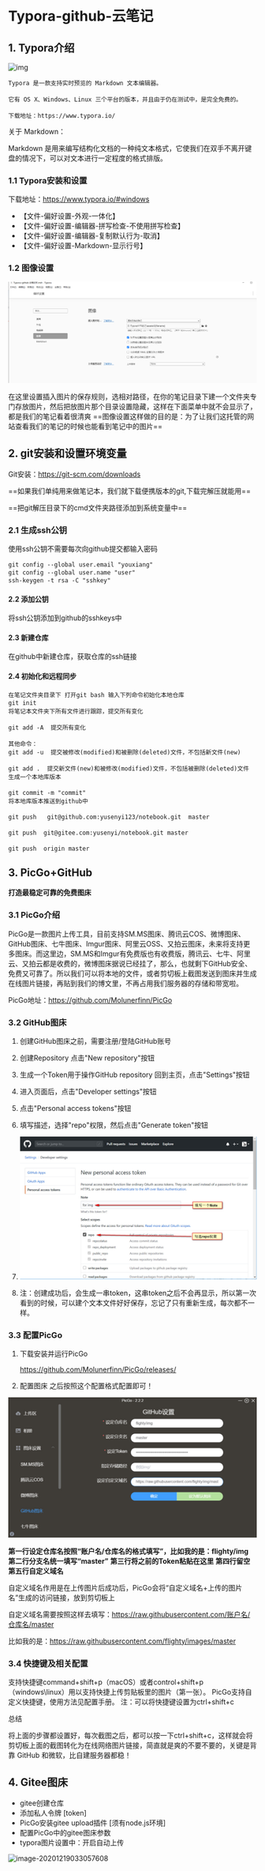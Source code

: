 # Typora-github-云笔记

## 1. Typora介绍

![img](https://www.typora.io/img/windows/screen2.png)

    Typora 是一款支持实时预览的 Markdown 文本编辑器。
    
    它有 OS X、Windows、Linux 三个平台的版本，并且由于仍在测试中，是完全免费的。
    
    下载地址：https://www.typora.io/

关于 Markdown：

Markdown 是用来编写结构化文档的一种纯文本格式，它使我们在双手不离开键盘的情况下，可以对文本进行一定程度的格式排版。

### 1.1 Typora安装和设置

下载地址：https://www.typora.io/#windows

- 【文件-偏好设置-外观-一体化】
- 【文件-偏好设置-编辑器-拼写检查-不使用拼写检查】
- 【文件-偏好设置-编辑器-复制默认行为-取消】
- 【文件-偏好设置-Markdown-显示行号】

### 1.2 图像设置

![image-20200815204132133](https://raw.githubusercontent.com/yusenyi123/pictures1/master/imgs/20200827135505.png)

在这里设置插入图片的保存规则，选相对路径，在你的笔记目录下建一个文件夹专门存放图片，然后把放图片那个目录设置隐藏，这样在下面菜单中就不会显示了，都是我们的笔记看着很清爽
==图像设置这样做的目的是：为了让我们这托管的网站查看我们的笔记的时候也能看到笔记中的图片==



## 2. git安装和设置环境变量

Git安装：https://git-scm.com/downloads

==如果我们单纯用来做笔记本，我们就下载便携版本的git,下载完解压就能用==

==把git解压目录下的cmd文件夹路径添加到系统变量中==

### 2.1 生成ssh公钥

使用ssh公钥不需要每次向github提交都输入密码


```
git config --global user.email "youxiang"
git config --global user.name "user"
ssh-keygen -t rsa -C "sshkey"
```

#### 2.2 添加公钥

将ssh公钥添加到github的sshkeys中

#### 2.3 新建仓库

在github中新建仓库，获取仓库的ssh链接

#### 2.4 初始化和远程同步


```
在笔记文件夹目录下 打开git bash 输入下列命令初始化本地仓库
git init 
将笔记本文件夹下所有文件进行跟踪，提交所有变化

git add -A  提交所有变化

其他命令：
git add -u  提交被修改(modified)和被删除(deleted)文件，不包括新文件(new)

git add .  提交新文件(new)和被修改(modified)文件，不包括被删除(deleted)文件
生成一个本地库版本

git commit -m "commit"
将本地库版本推送到github中

git push   git@github.com:yusenyi123/notebook.git  master

git push  git@gitee.com:yusenyi/notebook.git master

git push  origin master
```



## 3. PicGo+GitHub 

**打造最稳定可靠的免费图床**

### 3.1 PicGo介绍

​	PicGo是一款图片上传工具，目前支持SM.MS图床、腾讯云COS、微博图床、GitHub图床、七牛图床、Imgur图床、阿里云OSS、又拍云图床，未来将支持更多图床。
​	而这里边，SM.MS和Imgur有免费版也有收费版，腾讯云、七牛、阿里云、又拍云都是收费的，微博图床据说已经挂了，那么，也就剩下GitHub安全、免费又可靠了。
​	所以我们可以将本地的文件，或者剪切板上截图发送到图床并生成在线图片链接，再贴到我们的博文里，不再占用我们服务器的存储和带宽啦。

PicGo地址：https://github.com/Molunerfinn/PicGo

### 3.2 GitHub图床

1. 创建GitHub图床之前，需要注册/登陆GitHub账号
2. 创建Repository
点击"New repository"按钮

3. 生成一个Token用于操作GitHub repository
回到主页，点击"Settings"按钮
4. 进入页面后，点击"Developer settings"按钮
5. 点击"Personal access tokens"按钮
6. 填写描述，选择"repo"权限，然后点击"Generate token"按钮
7. ![使用 PicGo+GitHub 打造最稳定可靠的免费图床](https://raw.githubusercontent.com/flighty/images/master/note-repo.jpg)
8. 注：创建成功后，会生成一串token，这串token之后不会再显示，所以第一次看到的时候，可以建个文本文件好好保存，忘记了只有重新生成，每次都不一样。

### 3.3 配置PicGo

1. 下载安装并运行PicGo

   https://github.com/Molunerfinn/PicGo/releases/

2. 配置图床
    之后按照这个配置格式配置即可！

  ![使用 PicGo+GitHub 打造最稳定可靠的免费图床](https://raw.githubusercontent.com/flighty/images/master/PicGo%20set.jpg)

  **第一行设定仓库名按照“账户名/仓库名的格式填写”，比如我的是：flighty/img**
  **第二行分支名统一填写“master”**
  **第三行将之前的Token粘贴在这里**
  **第四行留空**
  **第五行自定义域名**

  自定义域名作用是在上传图片后成功后，PicGo会将“自定义域名+上传的图片名”生成的访问链接，放到剪切板上

  自定义域名需要按照这样去填写：https://raw.githubusercontent.com/账户名/仓库名/master

  比如我的是：https://raw.githubusercontent.com/flighty/images/master

### 3.4 快捷键及相关配置

支持快捷键command+shift+p（macOS）或者control+shift+p（windows\linux）用以支持快捷上传剪贴板里的图片（第一张）。
  PicGo支持自定义快捷键，使用方法见配置手册。
  注：可以将快捷键设置为ctrl+shift+c

总结

​	将上面的步骤都设置好，每次截图之后，都可以按一下ctrl+shift+c，这样就会将剪切板上面的截图转化为在线网络图片链接，简直就是爽的不要不要的，关键是背靠 GitHub 和微软，比自建服务器都稳！



## 4. Gitee图床

- gitee创建仓库
- 添加私人令牌 [token]
- PicGo安装gitee upload插件 [须有node.js环境]
- 配置PicGo中的gitee图床参数
- typora图片设置中：开启自动上传


![image-20201219033057608](https://gitee.com/luoxian1011/pictures/raw/master/image-20201219033057608.png)

